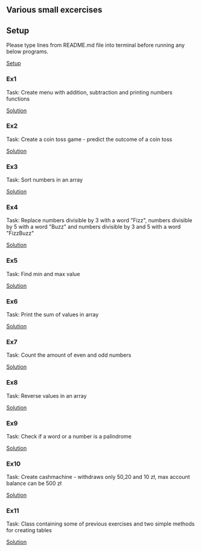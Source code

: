 ## Various small excercises

## Setup

Please type lines from README.md file into terminal before running any below programs.

[Setup](setup/README.md)

### Ex1

Task: Create menu with addition, subtraction and printing numbers functions

[Solution](ex1.js)

### Ex2

Task: Create a coin toss game - predict the outcome of a coin toss

[Solution](ex2.js)

### Ex3

Task: Sort numbers in an array

[Solution](ex3.js)

### Ex4

Task: Replace numbers divisible by 3 with a word "Fizz", numbers divisible by 5 with a word "Buzz" and numbers divisible by 3 and 5 with a word "FizzBuzz"

[Solution](ex4.js)

### Ex5

Task: Find min and max value

[Solution](ex5.js)

### Ex6

Task: Print the sum of values in array

[Solution](ex6.js)

### Ex7

Task: Count the amount of even and odd numbers

[Solution](ex7.js)

### Ex8

Task: Reverse values in an array

[Solution](ex8.js)

### Ex9

Task: Check if a word or a number is a palindrome

[Solution](ex9.js)

### Ex10

Task: Create cashmachine - withdraws only 50,20 and 10 zł, max account balance can be 500 zł

[Solution](ex10.js)

### Ex11

Task: Class containing some of previous exercises and two simple methods for creating tables

[Solution](ex11.js)